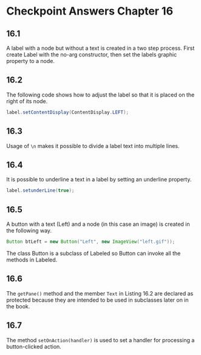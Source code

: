 # Checkpoint Answers Chapter 16 #
## 16.1 ##
A label with a node but without a text is created in a two step process. First create Label with the no-arg constructor, then set the labels graphic property to a node.  

## 16.2 ##
The following code shows how to adjust the label so that it is placed on the right of its node.  
```Java  
label.setContentDisplay(ContentDisplay.LEFT);  
```  

## 16.3 ##
Usage of `\n` makes it possible to divide a label text into multiple lines.  

## 16.4 ##
It is possible to underline a text in a label by setting an underline property.  
```Java  
label.setunderLine(true);  
```  

## 16.5 ##
A button with a text (Left) and a node (in this case an image) is created in the following way.  
```Java  
Button btLeft = new Button("Left", new ImageView("left.gif"));  
```  
The class Button is a subclass of Labeled so Button can invoke all the methods in Labeled.  

## 16.6 ##
The `getPane()` method and the member `Text` in Listing 16.2 are declared as protected because they are intended to be used in subclasses later on in the book.  

## 16.7 ##
The method `setOnAction(handler)` is used to set a handler for processing a button-clicked action.  


